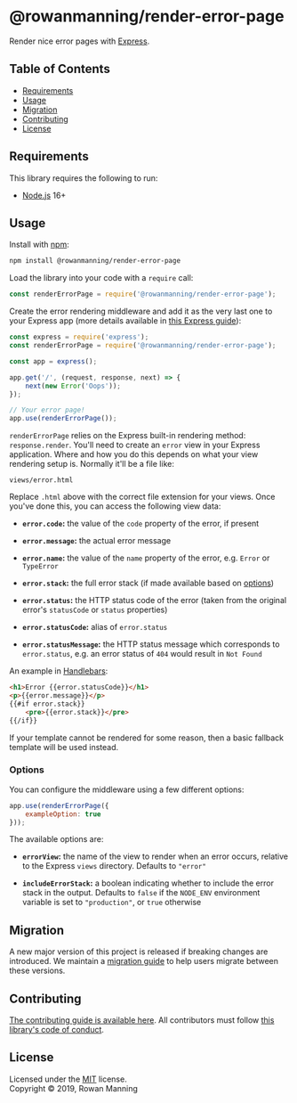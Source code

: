 
# @rowanmanning/render-error-page

Render nice error pages with [Express](https://expressjs.com).


## Table of Contents

  * [Requirements](#requirements)
  * [Usage](#usage)
  * [Migration](#migration)
  * [Contributing](#contributing)
  * [License](#license)


## Requirements

This library requires the following to run:

  * [Node.js](https://nodejs.org/) 16+


## Usage

Install with [npm](https://www.npmjs.com/):

```sh
npm install @rowanmanning/render-error-page
```

Load the library into your code with a `require` call:

```js
const renderErrorPage = require('@rowanmanning/render-error-page');
```

Create the error rendering middleware and add it as the very last one to your Express app (more details available in [this Express guide](https://expressjs.com/en/guide/error-handling.html)):

```js
const express = require('express');
const renderErrorPage = require('@rowanmanning/render-error-page');

const app = express();

app.get('/', (request, response, next) => {
    next(new Error('Oops'));
});

// Your error page!
app.use(renderErrorPage());
```

`renderErrorPage` relies on the Express built-in rendering method: `response.render`. You'll need to create an `error` view in your Express application. Where and how you do this depends on what your view rendering setup is. Normally it'll be a file like:

```
views/error.html
```

Replace `.html` above with the correct file extension for your views. Once you've done this, you can access the following view data:

  * **`error.code`:** the value of the `code` property of the error, if present

  * **`error.message`:** the actual error message

  * **`error.name`:** the value of the `name` property of the error, e.g. `Error` or `TypeError`

  * **`error.stack`:** the full error stack (if made available based on [options](#options))

  * **`error.status`:** the HTTP status code of the error (taken from the original error's `statusCode` or `status` properties)

  * **`error.statusCode`:** alias of `error.status`

  * **`error.statusMessage`:** the HTTP status message which corresponds to `error.status`, e.g. an error status of `404` would result in `Not Found`

An example in [Handlebars](https://handlebarsjs.com/):

```html
<h1>Error {{error.statusCode}}</h1>
<p>{{error.message}}</p>
{{#if error.stack}}
    <pre>{{error.stack}}</pre>
{{/if}}
```

If your template cannot be rendered for some reason, then a basic fallback template will be used instead.

### Options

You can configure the middleware using a few different options:

```js
app.use(renderErrorPage({
    exampleOption: true
}));
```

The available options are:

  * **`errorView`:** the name of the view to render when an error occurs, relative to the Express `views` directory. Defaults to `"error"`

  * **`includeErrorStack`:** a boolean indicating whether to include the error stack in the output. Defaults to `false` if the `NODE_ENV` environment variable is set to `"production"`, or `true` otherwise


## Migration

A new major version of this project is released if breaking changes are introduced. We maintain a [migration guide](docs/migration.md) to help users migrate between these versions.


## Contributing

[The contributing guide is available here](docs/contributing.md). All contributors must follow [this library's code of conduct](docs/code_of_conduct.md).


## License

Licensed under the [MIT](LICENSE) license.<br/>
Copyright &copy; 2019, Rowan Manning
